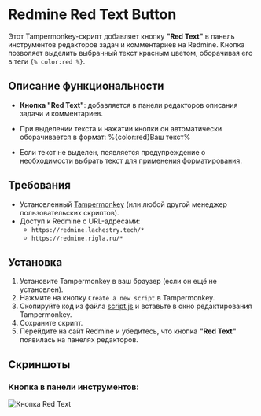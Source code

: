 # Redmine Red Text Button  

Этот Tampermonkey-скрипт добавляет кнопку **"Red Text"** в панель инструментов редакторов задач и комментариев на Redmine. Кнопка позволяет выделить выбранный текст красным цветом, оборачивая его в теги `{% color:red %}`.  

## Описание функциональности  

- **Кнопка "Red Text"**: добавляется в панели редакторов описания задачи и комментариев.  
- При выделении текста и нажатии кнопки он автоматически оборачивается в формат: %{color:red}Ваш текст%

- Если текст не выделен, появляется предупреждение о необходимости выбрать текст для применения форматирования.  

## Требования  

- Установленный [Tampermonkey](https://www.tampermonkey.net/) (или любой другой менеджер пользовательских скриптов).  
- Доступ к Redmine с URL-адресами:  
  - `https://redmine.lachestry.tech/*`  
  - `https://redmine.rigla.ru/*`  

## Установка  

1. Установите Tampermonkey в ваш браузер (если он ещё не установлен).  
2. Нажмите на кнопку `Create a new script` в Tampermonkey.  
3. Скопируйте код из файла [script.js](script.js) и вставьте в окно редактирования Tampermonkey.  
4. Сохраните скрипт.  
5. Перейдите на сайт Redmine и убедитесь, что кнопка **"Red Text"** появилась на панелях редакторов.  

## Скриншоты  

### Кнопка в панели инструментов:  
![Кнопка Red Text](https://via.placeholder.com/24x24)  
 
